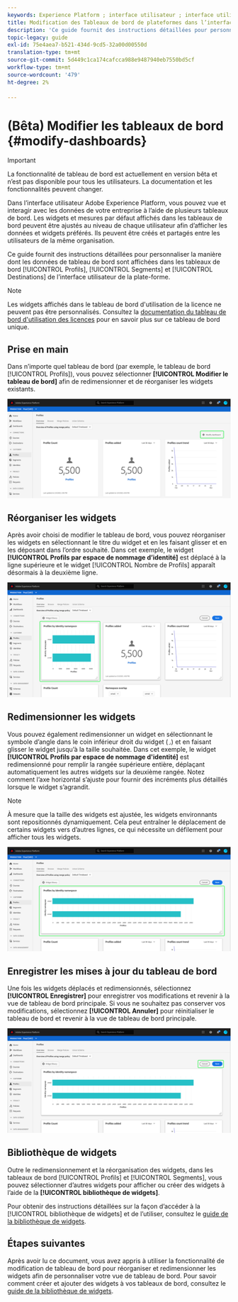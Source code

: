 ```yaml
---
keywords: Experience Platform ; interface utilisateur ; interface utilisateur ; tableaux de bord ; tableau de bord ; profils ; segments ; destinations ; utilisation de la licence
title: Modification des Tableaux de bord de plateformes dans l’interface utilisateur
description: 'Ce guide fournit des instructions détaillées pour personnaliser l’affichage des données Adobe Experience Platform de votre entreprise dans les tableaux de bord. '
topic-legacy: guide
exl-id: 75e4aea7-b521-434d-9cd5-32a00d00550d
translation-type: tm+mt
source-git-commit: 5d449c1ca174cafcca988e9487940eb7550bd5cf
workflow-type: tm+mt
source-wordcount: '479'
ht-degree: 2%

---
```


# (Bêta) Modifier les tableaux de bord {#modify-dashboards}

>[!IMPORTANT]
>
>La fonctionnalité de tableau de bord est actuellement en version bêta et n’est pas disponible pour tous les utilisateurs. La documentation et les fonctionnalités peuvent changer.

Dans l’interface utilisateur Adobe Experience Platform, vous pouvez vue et interagir avec les données de votre entreprise à l’aide de plusieurs tableaux de bord. Les widgets et mesures par défaut affichés dans les tableaux de bord peuvent être ajustés au niveau de chaque utilisateur afin d’afficher les données et widgets préférés. Ils peuvent être créés et partagés entre les utilisateurs de la même organisation.

Ce guide fournit des instructions détaillées pour personnaliser la manière dont les données de tableau de bord sont affichées dans les tableaux de bord [!UICONTROL Profils], [!UICONTROL Segments] et [!UICONTROL Destinations] de l’interface utilisateur de la plate-forme.

>[!NOTE]
>
>Les widgets affichés dans le tableau de bord d&#39;utilisation de la licence ne peuvent pas être personnalisés. Consultez la [documentation du tableau de bord d&#39;utilisation des licences](guides/license-usage.md) pour en savoir plus sur ce tableau de bord unique.

## Prise en main

Dans n’importe quel tableau de bord (par exemple, le tableau de bord [!UICONTROL Profils]), vous pouvez sélectionner **[!UICONTROL Modifier le tableau de bord]** afin de redimensionner et de réorganiser les widgets existants.

![](images/customization/modify-dashboard.png)

## Réorganiser les widgets

Après avoir choisi de modifier le tableau de bord, vous pouvez réorganiser les widgets en sélectionnant le titre du widget et en les faisant glisser et en les déposant dans l’ordre souhaité. Dans cet exemple, le widget **[!UICONTROL Profils par espace de nommage d’identité]** est déplacé à la ligne supérieure et le widget [!UICONTROL Nombre de Profils] apparaît désormais à la deuxième ligne.

![](images/customization/move-widget.png)

## Redimensionner les widgets

Vous pouvez également redimensionner un widget en sélectionnant le symbole d’angle dans le coin inférieur droit du widget (`⌟`) et en faisant glisser le widget jusqu’à la taille souhaitée. Dans cet exemple, le widget **[!UICONTROL Profils par espace de nommage d&#39;identité]** est redimensionné pour remplir la rangée supérieure entière, déplaçant automatiquement les autres widgets sur la deuxième rangée. Notez comment l’axe horizontal s’ajuste pour fournir des incréments plus détaillés lorsque le widget s’agrandit.

>[!NOTE]
>
>À mesure que la taille des widgets est ajustée, les widgets environnants sont repositionnés dynamiquement. Cela peut entraîner le déplacement de certains widgets vers d’autres lignes, ce qui nécessite un défilement pour afficher tous les widgets.

![](images/customization/resize-widget.png)

## Enregistrer les mises à jour du tableau de bord

Une fois les widgets déplacés et redimensionnés, sélectionnez **[!UICONTROL Enregistrer]** pour enregistrer vos modifications et revenir à la vue de tableau de bord principale. Si vous ne souhaitez pas conserver vos modifications, sélectionnez **[!UICONTROL Annuler]** pour réinitialiser le tableau de bord et revenir à la vue de tableau de bord principale.

![](images/customization/save-changes.png)

## Bibliothèque de widgets

Outre le redimensionnement et la réorganisation des widgets, dans les tableaux de bord [!UICONTROL Profils] et [!UICONTROL Segments], vous pouvez sélectionner d’autres widgets pour afficher ou créer des widgets à l’aide de la **[!UICONTROL bibliothèque de widgets]**.

Pour obtenir des instructions détaillées sur la façon d’accéder à la [!UICONTROL bibliothèque de widgets] et de l’utiliser, consultez le [guide de la bibliothèque de widgets](widget-library.md).

## Étapes suivantes

Après avoir lu ce document, vous avez appris à utiliser la fonctionnalité de modification de tableau de bord pour réorganiser et redimensionner les widgets afin de personnaliser votre vue de tableau de bord. Pour savoir comment créer et ajouter des widgets à vos tableaux de bord, consultez le [guide de la bibliothèque de widgets](widget-library.md).
